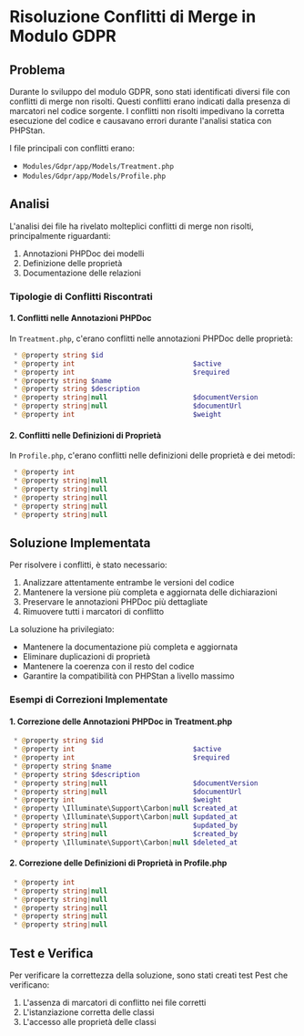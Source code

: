 # Risoluzione Conflitti di Merge in Modulo GDPR

## Problema

Durante lo sviluppo del modulo GDPR, sono stati identificati diversi file con conflitti di merge non risolti. Questi conflitti erano indicati dalla presenza di marcatori  nel codice sorgente. I conflitti non risolti impedivano la corretta esecuzione del codice e causavano errori durante l'analisi statica con PHPStan.

I file principali con conflitti erano:
- `Modules/Gdpr/app/Models/Treatment.php`
- `Modules/Gdpr/app/Models/Profile.php`

## Analisi

L'analisi dei file ha rivelato molteplici conflitti di merge non risolti, principalmente riguardanti:

1. Annotazioni PHPDoc dei modelli
2. Definizione delle proprietà
3. Documentazione delle relazioni

### Tipologie di Conflitti Riscontrati

#### 1. Conflitti nelle Annotazioni PHPDoc

In `Treatment.php`, c'erano conflitti nelle annotazioni PHPDoc delle proprietà:

```php
 * @property string $id
 * @property int                             $active
 * @property int                             $required
 * @property string $name
 * @property string $description
 * @property string|null                     $documentVersion
 * @property string|null                     $documentUrl
 * @property int                             $weight
```

#### 2. Conflitti nelle Definizioni di Proprietà

In `Profile.php`, c'erano conflitti nelle definizioni delle proprietà e dei metodi:

```php
 * @property int                                                                                                           $id
 * @property string|null                                                                                                   $type
 * @property string|null                                                                                                   $first_name
 * @property string|null                                                                                                   $last_name
 * @property string|null                                                                                                   $full_name
 * @property string|null                                                                                                   $email
```

## Soluzione Implementata

Per risolvere i conflitti, è stato necessario:

1. Analizzare attentamente entrambe le versioni del codice
2. Mantenere la versione più completa e aggiornata delle dichiarazioni
3. Preservare le annotazioni PHPDoc più dettagliate
4. Rimuovere tutti i marcatori di conflitto

La soluzione ha privilegiato:
- Mantenere la documentazione più completa e aggiornata
- Eliminare duplicazioni di proprietà
- Mantenere la coerenza con il resto del codice
- Garantire la compatibilità con PHPStan a livello massimo

### Esempi di Correzioni Implementate

#### 1. Correzione delle Annotazioni PHPDoc in Treatment.php

```php
 * @property string $id
 * @property int                             $active
 * @property int                             $required
 * @property string $name
 * @property string $description
 * @property string|null                     $documentVersion
 * @property string|null                     $documentUrl
 * @property int                             $weight
 * @property \Illuminate\Support\Carbon|null $created_at
 * @property \Illuminate\Support\Carbon|null $updated_at
 * @property string|null                     $updated_by
 * @property string|null                     $created_by
 * @property \Illuminate\Support\Carbon|null $deleted_at
```

#### 2. Correzione delle Definizioni di Proprietà in Profile.php

```php
 * @property int                                                                                                           $id
 * @property string|null                                                                                                   $type
 * @property string|null                                                                                                   $first_name
 * @property string|null                                                                                                   $last_name
 * @property string|null                                                                                                   $full_name
 * @property string|null                                                                                                   $email
```

## Test e Verifica

Per verificare la correttezza della soluzione, sono stati creati test Pest che verificano:

1. L'assenza di marcatori di conflitto nei file corretti
2. L'istanziazione corretta delle classi
3. L'accesso alle proprietà delle classi

